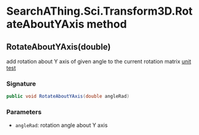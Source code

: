# SearchAThing.Sci.Transform3D.RotateAboutYAxis method
## RotateAboutYAxis(double)
add rotation about Y axis of given angle to the current rotation matrix
            [unit test](/test/Transform3D/Transform3DTest_0001.cs)

### Signature
```csharp
public void RotateAboutYAxis(double angleRad)
```
### Parameters
- `angleRad`: rotation angle about Y axis

